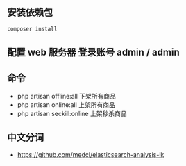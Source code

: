 ## 安装依赖包
```php
composer install
```

## 配置 web 服务器 登录账号 admin / admin

## 命令
- php artisan offline:all 下架所有商品
- php artisan online:all 上架所有商品
- php artisan seckill:online 上架秒杀商品

## 中文分词
- https://github.com/medcl/elasticsearch-analysis-ik
